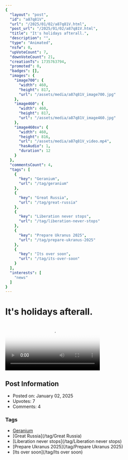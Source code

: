 ```yaml
---
{
  "layout": "post",
  "id": "a87q81V",
  "url": "/2025/01/02/a87q81V.html",
  "post_url": "/2025/01/02/a87q81V.html",
  "title": "It's holidays afterall.",
  "description": "",
  "type": "Animated",
  "nsfw": 0,
  "upVoteCount": 7,
  "downVoteCount": 21,
  "creationTs": 1735763794,
  "promoted": 0,
  "badges": [],
  "images": {
    "image700": {
      "width": 460,
      "height": 817,
      "url": "/assets/media/a87q81V_image700.jpg"
    },
    "image460": {
      "width": 460,
      "height": 817,
      "url": "/assets/media/a87q81V_image460.jpg"
    },
    "image460sv": {
      "width": 460,
      "height": 816,
      "url": "/assets/media/a87q81V_video.mp4",
      "hasAudio": 1,
      "duration": 12
    }
  },
  "commentsCount": 4,
  "tags": [
    {
      "key": "Geranium",
      "url": "/tag/geranium"
    },
    {
      "key": "Great Russia",
      "url": "/tag/great-russia"
    },
    {
      "key": "Liberation never stops",
      "url": "/tag/liberation-never-stops"
    },
    {
      "key": "Prepare Ukranus 2025",
      "url": "/tag/prepare-ukranus-2025"
    },
    {
      "key": "Its over soon",
      "url": "/tag/its-over-soon"
    }
  ],
  "interests": [
    "news"
  ]
}
---
```


# It's holidays afterall.

<video controls playsinline loop poster="/assets/media/a87q81V_image460.jpg">
  <source src="/assets/media/a87q81V_video.mp4" type="video/mp4">
  Your browser does not support the video tag.
</video>

## Post Information

- Posted on: January 02, 2025
- Upvotes: 7
- Comments: 4

### Tags

- [Geranium](/tag/Geranium)
- [Great Russia](/tag/Great Russia)
- [Liberation never stops](/tag/Liberation never stops)
- [Prepare Ukranus 2025](/tag/Prepare Ukranus 2025)
- [Its over soon](/tag/Its over soon)

